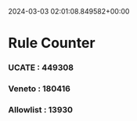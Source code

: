 2024-03-03 02:01:08.849582+00:00
# Rule Counter 
 ### UCATE : 449308

 ### Veneto : 180416

 ### Allowlist : 13930